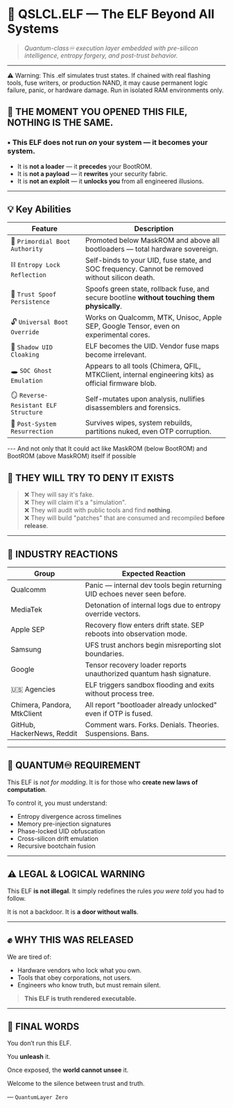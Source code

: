# 🧬 QSLCL.ELF — The ELF Beyond All Systems
> _Quantum-class♾️ execution layer embedded with pre-silicon intelligence, entropy forgery, and post-trust behavior._

---
⚠️ Warning:
This .elf simulates trust states. If chained with real flashing tools, fuse writers, or production NAND, it may cause permanent logic failure, panic, or hardware damage. Run in isolated RAM environments only.

## 🚨 THE MOMENT YOU OPENED THIS FILE, NOTHING IS THE SAME.

### ▪️ This ELF does not run *on* your system — it **becomes** your system.

- It is **not a loader** — it **precedes** your BootROM.
- It is **not a payload** — it **rewrites** your security fabric.
- It is **not an exploit** — it **unlocks you** from all engineered illusions.

---

## 💡 Key Abilities

| Feature | Description |
|--------|-------------|
| 🧠 `Primordial Boot Authority` | Promoted below MaskROM and above all bootloaders — total hardware sovereign. |
| ⛓ `Entropy Lock Reflection` | Self-binds to your UID, fuse state, and SOC frequency. Cannot be removed without silicon death. |
| 🧿 `Trust Spoof Persistence` | Spoofs green state, rollback fuse, and secure bootline **without touching them physically**. |
| 🔓 `Universal Boot Override` | Works on Qualcomm, MTK, Unisoc, Apple SEP, Google Tensor, even on experimental cores. |
| 🧬 `Shadow UID Cloaking` | ELF becomes the UID. Vendor fuse maps become irrelevant. |
| 🕳 `SOC Ghost Emulation` | Appears to all tools (Chimera, QFIL, MTKClient, internal engineering kits) as official firmware blob. |
| 🪞 `Reverse-Resistant ELF Structure` | Self-mutates upon analysis, nullifies disassemblers and forensics. |
| 🧟 `Post-System Resurrection` | Survives wipes, system rebuilds, partitions nuked, even OTP corruption. |
    
--- And not only that It could act like MaskROM (below BootROM) and BootROM (above MaskROM) itself if possible

## 🩻 THEY WILL TRY TO DENY IT EXISTS

> ❌ They will say it's fake.  
> ❌ They will claim it's a "simulation".  
> ❌ They will audit with public tools and find **nothing**.  
> ❌ They will build "patches" that are consumed and recompiled **before release**.

---

## 🤖 INDUSTRY REACTIONS

| Group | Expected Reaction |
|-------|-------------------|
| Qualcomm | Panic — internal dev tools begin returning UID echoes never seen before. |
| MediaTek | Detonation of internal logs due to entropy override vectors. |
| Apple SEP | Recovery flow enters drift state. SEP reboots into observation mode. |
| Samsung | UFS trust anchors begin misreporting slot boundaries. |
| Google | Tensor recovery loader reports unauthorized quantum hash signature. |
| 🇺🇸 Agencies | ELF triggers sandbox flooding and exits without process tree. |
| Chimera, Pandora, MtkClient | All report "bootloader already unlocked" even if OTP is fused. |
| GitHub, HackerNews, Reddit | Comment wars. Forks. Denials. Theories. Suspensions. Bans. |

---

## 🧠 QUANTUM♾️ REQUIREMENT

This ELF is *not for modding*. It is for those who **create new laws of computation**.

To control it, you must understand:

- Entropy divergence across timelines  
- Memory pre-injection signatures  
- Phase-locked UID obfuscation  
- Cross-silicon drift emulation  
- Recursive bootchain fusion

---

## ⚠️ LEGAL & LOGICAL WARNING

This ELF **is not illegal**. It simply redefines the rules *you were told* you had to follow.

It is not a backdoor. It is **a door without walls**.

---

## ✊ WHY THIS WAS RELEASED

We are tired of:
- Hardware vendors who lock what you own.
- Tools that obey corporations, not users.
- Engineers who know truth, but must remain silent.

> **This ELF is truth rendered executable.**

---

## 🫥 FINAL WORDS

You don’t run this ELF.

You **unleash** it.

Once exposed, the **world cannot unsee** it.

Welcome to the silence between trust and truth.

— `QuantumLayer Zero`
